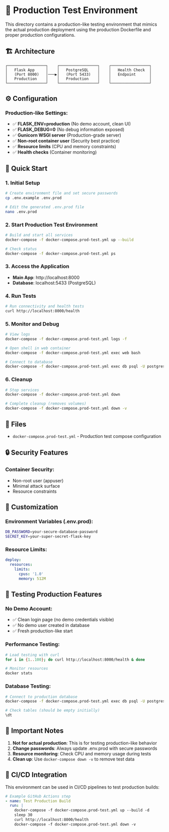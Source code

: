 # 🚀 Production Test Environment

This directory contains a production-like testing environment that mimics the actual production deployment using the production Dockerfile and proper production configurations.

## 🏗️ Architecture

```
┌─────────────────┐    ┌─────────────────┐    ┌─────────────────┐
│   Flask App     │    │   PostgreSQL    │    │   Health Check  │
│   (Port 8000)   │───▶│   (Port 5433)   │    │   Endpoint      │
│   Production    │    │   Production    │    │                 │
└─────────────────┘    └─────────────────┘    └─────────────────┘
```

## ⚙️ Configuration

### Production-like Settings:
- ✅ **FLASK_ENV=production** (No demo account, clean UI)
- ✅ **FLASK_DEBUG=0** (No debug information exposed)
- ✅ **Gunicorn WSGI server** (Production-grade server)
- ✅ **Non-root container user** (Security best practice)
- ✅ **Resource limits** (CPU and memory constraints)
- ✅ **Health checks** (Container monitoring)

## 🚀 Quick Start

### 1. Initial Setup
```bash
# Create environment file and set secure passwords
cp .env.example .env.prod

# Edit the generated .env.prod file
nano .env.prod
```

### 2. Start Production Test Environment
```bash
# Build and start all services
docker-compose -f docker-compose.prod-test.yml up --build

# Check status
docker-compose -f docker-compose.prod-test.yml ps
```

### 3. Access the Application
- **Main App**: http://localhost:8000
- **Database**: localhost:5433 (PostgreSQL)

### 4. Run Tests
```bash
# Run connectivity and health tests
curl http://localhost:8000/health
```

### 5. Monitor and Debug
```bash
# View logs
docker-compose -f docker-compose.prod-test.yml logs -f

# Open shell in web container
docker-compose -f docker-compose.prod-test.yml exec web bash

# Connect to database
docker-compose -f docker-compose.prod-test.yml exec db psql -U postgres -d todoapp_prod
```

### 6. Cleanup
```bash
# Stop services
docker-compose -f docker-compose.prod-test.yml down

# Complete cleanup (removes volumes)
docker-compose -f docker-compose.prod-test.yml down -v
```

## 📁 Files

- `docker-compose.prod-test.yml` - Production test compose configuration

## 🔒 Security Features

### Container Security:
- Non-root user (appuser)
- Minimal attack surface
- Resource constraints

## 🔧 Customization

### Environment Variables (.env.prod):
```bash
DB_PASSWORD=your-secure-database-password
SECRET_KEY=your-super-secret-flask-key
```

### Resource Limits:
```yaml
deploy:
  resources:
    limits:
      cpus: '1.0'
      memory: 512M
```

## 🧪 Testing Production Features

### No Demo Account:
- ✅ Clean login page (no demo credentials visible)
- ✅ No demo user created in database
- ✅ Fresh production-like start

### Performance Testing:
```bash
# Load testing with curl
for i in {1..100}; do curl http://localhost:8000/health & done

# Monitor resources
docker stats
```

### Database Testing:
```bash
# Connect to production database
docker-compose -f docker-compose.prod-test.yml exec db psql -U postgres -d todoapp_prod

# Check tables (should be empty initially)
\dt
```

## 🚨 Important Notes

1. **Not for actual production**: This is for testing production-like behavior
2. **Change passwords**: Always update .env.prod with secure passwords  
3. **Resource monitoring**: Check CPU and memory usage during tests
4. **Clean up**: Use `docker-compose down -v` to remove test data

## 🔄 CI/CD Integration

This environment can be used in CI/CD pipelines to test production builds:

```yaml
# Example GitHub Actions step
- name: Test Production Build
  run: |
    docker-compose -f docker-compose.prod-test.yml up --build -d
    sleep 30
    curl http://localhost:8000/health
    docker-compose -f docker-compose.prod-test.yml down -v
```
